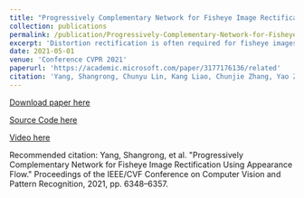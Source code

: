 ```yaml
---
title: "Progressively Complementary Network for Fisheye Image Rectification Using Appearance Flow"
collection: publications
permalink: /publication/Progressively-Complementary-Network-for-Fisheye-Image-Rectification-Using-Appearance-Flow
excerpt: 'Distortion rectification is often required for fisheye images. The generation-based method is one mainstream solution due to its label-free property, but its naive skip-connection and overburdened decoder will cause blur and incomplete correction. First, the skip-connection directly transfers the image features, which may introduce distortion and cause incomplete correction. Second, the decoder is overburdened during simultaneously reconstructing the content and structure of the image, resulting in vague performance. To solve these two problems, in this paper, we focus on the interpretable correction mechanism of the distortion rectification network and propose a feature-level correction scheme. We embed a correction layer in skip-connection and leverage the appearance flows in different layers to pre-correct the image features. Consequently, the decoder can easily reconstruct a plausible result with the remaining distortion-less information. In addition, we propose a parallel complementary structure. It effectively reduces the burden of the decoder by separating content reconstruction and structure correction. Subjective and objective experiment results on different datasets demonstrate the superiority of our method.'
date: 2021-05-01
venue: 'Conference CVPR 2021'
paperurl: 'https://academic.microsoft.com/paper/3177176136/related'
citation: 'Yang, Shangrong, Chunyu Lin, Kang Liao, Chunjie Zhang, Yao Zhao. “Progressively Complementary Network for Fisheye Image Rectification Using Appearance Flow.” Proceedings of the IEEE/CVF Conference on Computer Vision and Pattern Recognition, 2021, pp. 6348–6357'
---
```


[Download paper here](https://academic.microsoft.com/paper/3177176136/related)  

[Source Code here](https://github.com/uof1745-cmd/PCN)  

[Video here](https://0633e92166c0a27ea1aa-ab47878a9e45eb9e2f15be38a59f867e.ssl.cf1.rackcdn.com/TFCCYRWN-1702876-1339891-Upload-1622383153.mp4)  

Recommended citation: Yang, Shangrong, et al. "Progressively Complementary Network for Fisheye Image Rectification Using Appearance Flow." Proceedings of the IEEE/CVF Conference on Computer Vision and Pattern Recognition, 2021, pp. 6348–6357.
